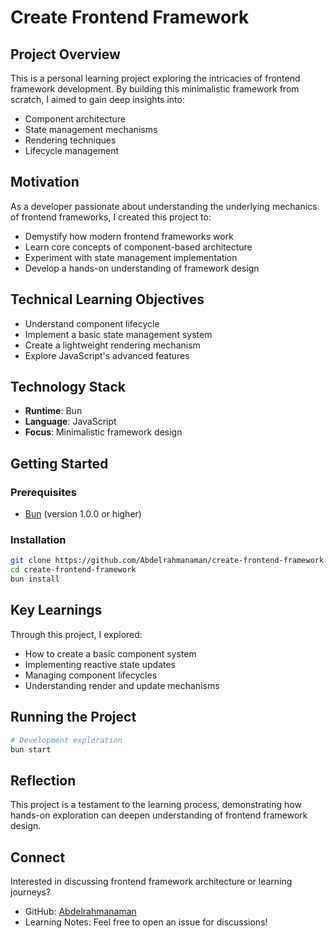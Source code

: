 # Create Frontend Framework

## Project Overview

This is a personal learning project exploring the intricacies of frontend framework development. By building this minimalistic framework from scratch, I aimed to gain deep insights into:

- Component architecture
- State management mechanisms
- Rendering techniques
- Lifecycle management

## Motivation

As a developer passionate about understanding the underlying mechanics of frontend frameworks, I created this project to:

- Demystify how modern frontend frameworks work
- Learn core concepts of component-based architecture
- Experiment with state management implementation
- Develop a hands-on understanding of framework design

## Technical Learning Objectives

- Understand component lifecycle
- Implement a basic state management system
- Create a lightweight rendering mechanism
- Explore JavaScript's advanced features

## Technology Stack

- **Runtime**: Bun
- **Language**: JavaScript
- **Focus**: Minimalistic framework design

## Getting Started

### Prerequisites

- [Bun](https://bun.sh/) (version 1.0.0 or higher)

### Installation

```bash
git clone https://github.com/Abdelrahmanaman/create-frontend-framework.git
cd create-frontend-framework
bun install
```

## Key Learnings

Through this project, I explored:

- How to create a basic component system
- Implementing reactive state updates
- Managing component lifecycles
- Understanding render and update mechanisms

## Running the Project

```bash
# Development exploration
bun start
```

## Reflection

This project is a testament to the learning process, demonstrating how hands-on exploration can deepen understanding of frontend framework design.

## Connect

Interested in discussing frontend framework architecture or learning journeys?

- GitHub: [Abdelrahmanaman](https://github.com/Abdelrahmanaman)
- Learning Notes: Feel free to open an issue for discussions!
